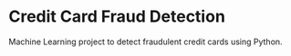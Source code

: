 # Credit Card Fraud Detection
 Machine Learning project to detect fraudulent credit cards using Python.
